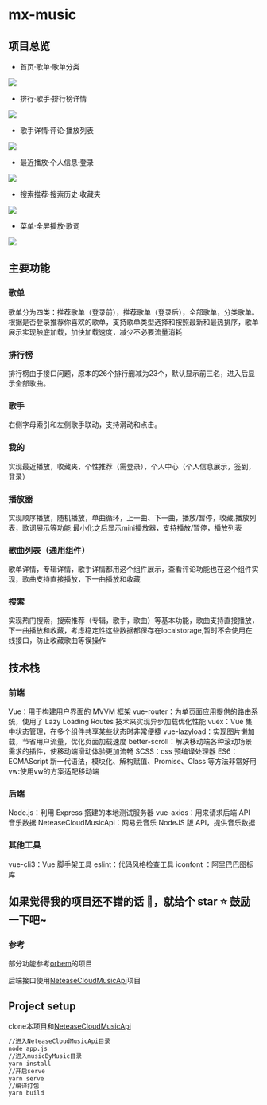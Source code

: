 # mx-music

## 项目总览
- 首页·歌单·歌单分类

![](https://ws3.sinaimg.cn/large/006tNbRwly1fyc9pf8jdwj315y0u0hdu.jpg)

- 排行·歌手·排行榜详情

![](https://ws2.sinaimg.cn/large/006tNbRwly1fyc9s6a1swj315j0u0hcj.jpg)

- 歌手详情·评论·播放列表

![](https://ws3.sinaimg.cn/large/006tNbRwly1fyc9vksa8bj315j0u0e81.jpg)

- 最近播放·个人信息·登录

![](https://ws4.sinaimg.cn/large/006tNbRwly1fyc9ya5q8uj315j0u01kx.jpg)

- 搜索推荐·搜索历史·收藏夹

![](https://ws4.sinaimg.cn/large/006tNbRwly1fyca10yxdtj315j0u0wpg.jpg)

- 菜单·全屏播放·歌词

![](https://ws2.sinaimg.cn/large/006tNbRwly1fyca3pegp2j315k0u0hdu.jpg)

## 主要功能

### 歌单
歌单分为四类：推荐歌单（登录前），推荐歌单（登录后），全部歌单，分类歌单。根据是否登录推荐你喜欢的歌单，支持歌单类型选择和按照最新和最热排序，歌单展示实现触底加载，加快加载速度，减少不必要流量消耗

### 排行榜

排行榜由于接口问题，原本的26个排行删减为23个，默认显示前三名，进入后显示全部歌曲。

### 歌手

右侧字母索引和左侧歌手联动，支持滑动和点击。

### 我的

实现最近播放，收藏夹，个性推荐（需登录），个人中心（个人信息展示，签到，登录）

### 播放器

实现顺序播放，随机播放，单曲循环，上一曲、下一曲，播放/暂停，收藏,播放列表，歌词展示等功能
最小化之后显示mini播放器，支持播放/暂停，播放列表

### 歌曲列表（通用组件）

歌单详情，专辑详情，歌手详情都用这个组件展示，查看评论功能也在这个组件实现，歌曲支持直接播放，下一曲播放和收藏

### 搜索

实现热门搜索，搜索推荐（专辑，歌手，歌曲）等基本功能，歌曲支持直接播放，下一曲播放和收藏，考虑稳定性这些数据都保存在localstorage,暂时不会使用在线接口，防止收藏歌曲等误操作

## 技术栈

### 前端

Vue：用于构建用户界面的 MVVM 框架
vue-router：为单页面应用提供的路由系统，使用了 Lazy Loading Routes 技术来实现异步加载优化性能
vuex：Vue 集中状态管理，在多个组件共享某些状态时非常便捷
vue-lazyload：实现图片懒加载，节省用户流量，优化页面加载速度
better-scroll：解决移动端各种滚动场景需求的插件，使移动端滑动体验更加流畅
SCSS：css 预编译处理器
ES6：ECMAScript 新一代语法，模块化、解构赋值、Promise、Class 等方法非常好用
vw:使用vw的方案适配移动端

### 后端

Node.js：利用 Express 搭建的本地测试服务器
vue-axios：用来请求后端 API 音乐数据
NeteaseCloudMusicApi：网易云音乐 NodeJS 版 API，提供音乐数据

### 其他工具

vue-cli3：Vue 脚手架工具
eslint：代码风格检查工具
iconfont ：阿里巴巴图标库

## 如果觉得我的项目还不错的话 👏，就给个 star ⭐️ 鼓励一下吧~

### 参考
部分功能参考[orbem](https://github.com/orbem/vue-music-webapp)的项目

后端接口使用[NeteaseCloudMusicApi](https://binaryify.github.io/NeteaseCloudMusicApi/#/?id=neteasecloudmusicapi)项目

## Project setup
clone本项目和[NeteaseCloudMusicApi](https://github.com/Binaryify/NeteaseCloudMusicApi)
```bash
//进入NeteaseCloudMusicApi目录
node app.js
//进入musicByMusic目录
yarn install
//开启serve
yarn serve
//编译打包
yarn build
```
